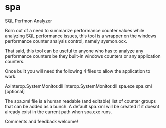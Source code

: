 # spa

SQL Perfmon Analyzer

Born out of a need to summarize performance counter values while analyzing SQL performance issues, this tool is a wrapper on the windows performance counter analysis control, namely sysmon.ocx.

That said, this tool can be useful to anyone who has to analyze any performance counters be they built-in windows counters or any application counters.

Once built you will need the following 4 files to allow the application to work.

AxInterop.SystemMonitor.dll
Interop.SystemMonitor.dll
spa.exe
spa.xml [optional]


The spa.xml file is a human readable (and editable) list of counter groups that can be added as a bunch. A default spa.xml will be created if it doesnt already exist in the current path when spa.exe runs.

Comments and feedback welcome!